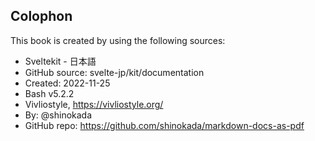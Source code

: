 <section id="colophon" role="doc-colophon">

## Colophon

This book is created by using the following sources:

- Sveltekit - 日本語
- GitHub source: svelte-jp/kit/documentation
- Created: 2022-11-25
- Bash v5.2.2
- Vivliostyle, https://vivliostyle.org/
- By: @shinokada
- GitHub repo: https://github.com/shinokada/markdown-docs-as-pdf

</section>
